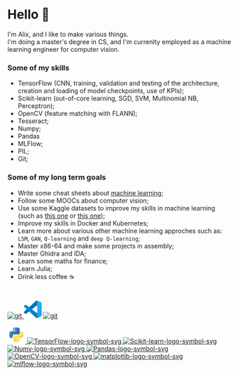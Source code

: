 # Hello 👋

I'm Alix, and I like to make various things.  
I'm doing a master's degree in CS, and I'm currenlty employed as a machine learning engineer for computer vision.

### Some of my skills
- TensorFlow (CNN, training, validation and testing of the architecture, creation and loading of model checkpoints, use of KPIs);
- Scikit-learn (out-of-core learning, SGD, SVM, Multinomial NB, Perceptron);
- OpenCV (feature matching with FLANN);
- Tesseract;
- Numpy;
- Pandas
- MLFlow;
- PIL;
- Git;

### Some of my long term goals
- Write some cheat sheets about [machine learning](machine_learning);
- Follow some MOOCs about computer vision;
- Use some Kaggle datasets to improve my skills in machine learning (such as [this one](https://www.kaggle.com/competitions/store-sales-time-series-forecasting) or [this one](https://www.kaggle.com/datasets/surajghuwalewala/ham1000-segmentation-and-classification?select=images));
- Improve my skills in Docker and Kubernetes;
- Learn more about various other machine learning approches such as: `LSM`, `GAN`, `Q-learning` and `deep Q-learning`;
- Master x86-64 and make some projects in assembly;
- Master Ghidra and IDA;
- Learn some maths for finance;
- Learn Julia;
- Drink less coffee ☕


# 

<p>
  <a href="https://www.jetbrains.com/fr-fr/pycharm/" target="_blank" rel="noreferrer">
    <img src="https://upload.wikimedia.org/wikipedia/commons/thumb/1/1d/PyCharm_Icon.svg/240px-PyCharm_Icon.svg.png" alt="git" width="40" height="40"/> 
  </a>
  <img alt="VSCode" width="40px" height="40px" src="https://raw.githubusercontent.com/Mempler/Mempler/master/assets//visual-studio-code.svg"/>
  <a href="https://git-scm.com/" target="_blank" rel="noreferrer">
    <img src="https://www.vectorlogo.zone/logos/git-scm/git-scm-icon.svg" alt="git" width="40" height="40"/> 
  </a>
</p>


<p>
  <a href="https://www.python.org" target="_blank" rel="noreferrer"> 
    <img src="https://raw.githubusercontent.com/devicons/devicon/master/icons/python/python-original.svg" alt="python" width="40" height="40"/> 
  </a> 
  
  <a href="https://www.tensorflow.org/?hl=fr">
    <img src="https://upload.wikimedia.org/wikipedia/commons/thumb/2/2d/Tensorflow_logo.svg/224px-Tensorflow_logo.svg.png" height="40" width="40" alt="TensorFlow-logo-symbol-svg" border="0">
  </a>  
  
<a href="https://scikit-learn.org/stable/">
    <img src="https://upload.wikimedia.org/wikipedia/commons/thumb/0/05/Scikit_learn_logo_small.svg/320px-Scikit_learn_logo_small.svg.png" width="75" alt="Scikit-learn-logo-symbol-svg" border="0">
  </a>
  
  <a href="https://numpy.org/">
    <img src="https://numpy.org/images/logo.svg" height="40" width="40" alt="Numy-logo-symbol-svg" border="0">
  </a>
  
  <a href="https://pandas.pydata.org/">
    <img src="https://upload.wikimedia.org/wikipedia/commons/2/22/Pandas_mark.svg" height="40" width="40" alt="Pandas-logo-symbol-svg" border="0">
  </a>
  
  <a href="https://opencv.org/">
    <img src="https://upload.wikimedia.org/wikipedia/commons/thumb/3/32/OpenCV_Logo_with_text_svg_version.svg/195px-OpenCV_Logo_with_text_svg_version.svg.png" height="40" alt="OpenCV-logo-symbol-svg" border="0">
  </a>
  
  <a href="https://matplotlib.org/">
    <img src="https://matplotlib.org/_static/images/logo2.svg" height="40" alt="matplotlib-logo-symbol-svg" border="0">
  </a>
  
  <a href="https://www.mlflow.org/">
    <img src="https://www.mlflow.org/docs/1.5.0/_static/MLflow-logo-final-black.png" height="40" alt="mlflow-logo-symbol-svg" border="0">
  </a>
  
</p>
